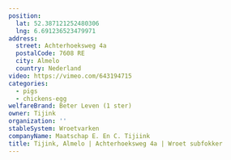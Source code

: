 ```yaml
---
position:
  lat: 52.387121252480306
  lng: 6.691236523479971
address:
  street: Achterhoeksweg 4a
  postalCode: 7608 RE
  city: Almelo
  country: Nederland
video: https://vimeo.com/643194715
categories:
  - pigs
  - chickens-egg
welfareBrand: Beter Leven (1 ster)
owner: Tijink
organization: ''
stableSystem: Wroetvarken
companyName: Maatschap E. En C. Tijiink
title: Tijink, Almelo | Achterhoeksweg 4a | Wroet subfokker
---
```

